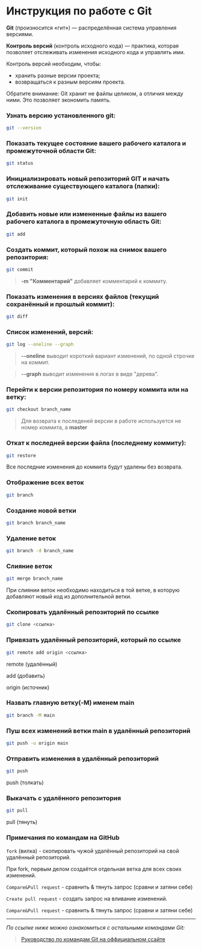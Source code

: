 # Инструкция по работе с Git

**Git** (произносится «гит») — распределённая система управления версиями.

**Контроль версий** (контроль исходного кода) — практика, которая позволяет отслеживать
изменения исходного кода и управлять ими.

Контроль версий необходим, чтобы:
- хранить разные версии проекта;
- возвращаться к разным версиям проекта.

Обратите внимание: Git хранит не файлы целиком, а отличия между ними. Это позволяет экономить память.

### Узнать версию установленного git:
```sh
git --version
```

### Показать текущее состояние вашего рабочего каталога и промежуточной области Git:
```sh
git status
```

### Инициализировать новый репозиторий GIT и начать отслеживание существующего каталога (папки):
```sh
git init
```

### Добавить новые или измененные файлы из вашего рабочего каталога в промежуточную область Git:
```sh
git add
```

### Создать коммит, который похож на снимок вашего репозитория:
```sh
git commit
```
>**-m "Комментарий"** добавляет комментарий к коммиту.

### Показать изменения в версиях файлов (текущий сохранённый и прошлый коммит):
```sh
git diff
```

### Список изменений, версий:
```sh
git log --oneline --graph
```
>**--oneline** выводит короткий вариант изменений, по одной строчке на коммит.

>**--graph** выводит изменения в логах в виде "дерева".

### Перейти к версии репозитория по номеру коммита или на ветку:
```sh
git checkout branch_name
```
>Для возврата к последеней версии в работе используется не номер коммита, а **master**

### Откат к последней версии файла (последнему коммиту):
```sh
git restore
```
 Все последние изменения до коммита будут удалены без возврата.

 ### Отображение всех веток
 ```sh
 git branch
 ```

### Создание новой ветки
```sh
git branch branch_name
```

### Удаление веток
```sh
git branch -d branch_name
```

### Слияние веток
```sh
git merge branch_name
```
При слиянии веток необходимо находиться в той ветке, в которую добавляют новый код из дополнительной ветки.

### Скопировать удалённый репозиторий по ссылке
```sh
git clone <ссылка>
```

###  Привязать удалённый репозиторий, который по ссылке 
```sh
git remote add origin <ссылка>
```
remote (удалённый)

add (добавить) 

origin (источник)

### Назвать главную ветку(-M) именем main
```sh
git branch -M main
```

### Пуш всех изменений ветки main в удалённый репозиторий
```sh
git push -u origin main
```

### Отправить изменения в удалённый репозиторий
```sh
git push
```
push (толкать)

### Выкачать с удалённого репозитория 
```sh
git pull
```
pull (тянуть)

### Примечания по командам на GitHub

```fork``` (вилка) - cкопировать чужой удалённый репозиторий на свой удалённый репозиторий.

При fork, первым делом создаётся отдельная ветка для всех своих изменений.

```Compare&Pull request``` - сравнить & тянуть запрос (сравни и затяни себе)

```Create pull request``` - создать запрос на вливание изменений.

```Compare&Pull request``` - сравнить & тянуть запрос (сравни и затяни себе)


---
*По ссылке ниже можно ознакомиться с остальными командами Git:*
 >[Руководство по командам Git на оффициальном ссайте](https://github.com/git-guides)